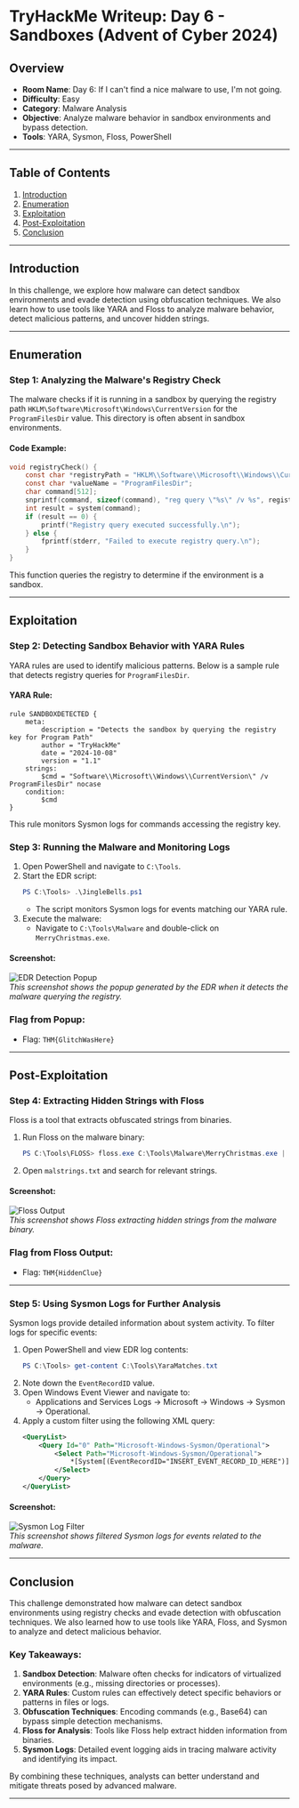 # **TryHackMe Writeup: Day 6 - Sandboxes (Advent of Cyber 2024)**

## **Overview**
- **Room Name**: Day 6: If I can't find a nice malware to use, I'm not going.
- **Difficulty**: Easy
- **Category**: Malware Analysis
- **Objective**: Analyze malware behavior in sandbox environments and bypass detection.
- **Tools**: YARA, Sysmon, Floss, PowerShell

---

## **Table of Contents**
1. [Introduction](#introduction)
2. [Enumeration](#enumeration)
3. [Exploitation](#exploitation)
4. [Post-Exploitation](#post-exploitation)
5. [Conclusion](#conclusion)

---

## **Introduction**

In this challenge, we explore how malware can detect sandbox environments and evade detection using obfuscation techniques. We also learn how to use tools like YARA and Floss to analyze malware behavior, detect malicious patterns, and uncover hidden strings.

---

## **Enumeration**

### Step 1: Analyzing the Malware's Registry Check
The malware checks if it is running in a sandbox by querying the registry path `HKLM\Software\Microsoft\Windows\CurrentVersion` for the `ProgramFilesDir` value. This directory is often absent in sandbox environments.

#### Code Example:
```c
void registryCheck() {
    const char *registryPath = "HKLM\\Software\\Microsoft\\Windows\\CurrentVersion";
    const char *valueName = "ProgramFilesDir";
    char command[512];
    snprintf(command, sizeof(command), "reg query \"%s\" /v %s", registryPath, valueName);
    int result = system(command);
    if (result == 0) {
        printf("Registry query executed successfully.\n");
    } else {
        fprintf(stderr, "Failed to execute registry query.\n");
    }
}
```

This function queries the registry to determine if the environment is a sandbox.

---

## **Exploitation**

### Step 2: Detecting Sandbox Behavior with YARA Rules

YARA rules are used to identify malicious patterns. Below is a sample rule that detects registry queries for `ProgramFilesDir`.

#### YARA Rule:
```yara
rule SANDBOXDETECTED {
    meta:
        description = "Detects the sandbox by querying the registry key for Program Path"
        author = "TryHackMe"
        date = "2024-10-08"
        version = "1.1"
    strings:
        $cmd = "Software\\Microsoft\\Windows\\CurrentVersion\" /v ProgramFilesDir" nocase
    condition:
        $cmd
}
```

This rule monitors Sysmon logs for commands accessing the registry key.

### Step 3: Running the Malware and Monitoring Logs
1. Open PowerShell and navigate to `C:\Tools`.
2. Start the EDR script:
   ```powershell
   PS C:\Tools> .\JingleBells.ps1
   ```
   - The script monitors Sysmon logs for events matching our YARA rule.
3. Execute the malware:
   - Navigate to `C:\Tools\Malware` and double-click on `MerryChristmas.exe`.

#### Screenshot:
![EDR Detection Popup](images/edr-detection-popup.png)  
*This screenshot shows the popup generated by the EDR when it detects the malware querying the registry.*

### Flag from Popup:
- Flag: `THM{GlitchWasHere}`

---

## **Post-Exploitation**

### Step 4: Extracting Hidden Strings with Floss

Floss is a tool that extracts obfuscated strings from binaries.

1. Run Floss on the malware binary:
   ```powershell
   PS C:\Tools\FLOSS> floss.exe C:\Tools\Malware\MerryChristmas.exe | Out-File C:\tools\malstrings.txt
   ```
2. Open `malstrings.txt` and search for relevant strings.

#### Screenshot:
![Floss Output](images/floss-output.png)  
*This screenshot shows Floss extracting hidden strings from the malware binary.*

### Flag from Floss Output:
- Flag: `THM{HiddenClue}`

---

### Step 5: Using Sysmon Logs for Further Analysis

Sysmon logs provide detailed information about system activity. To filter logs for specific events:

1. Open PowerShell and view EDR log contents:
   ```powershell
   PS C:\Tools> get-content C:\Tools\YaraMatches.txt
   ```
2. Note down the `EventRecordID` value.
3. Open Windows Event Viewer and navigate to:
   - Applications and Services Logs -> Microsoft -> Windows -> Sysmon -> Operational.
4. Apply a custom filter using the following XML query:
   ```xml
   <QueryList>
       <Query Id="0" Path="Microsoft-Windows-Sysmon/Operational">
           <Select Path="Microsoft-Windows-Sysmon/Operational">
               *[System[(EventRecordID="INSERT_EVENT_RECORD_ID_HERE")]]
           </Select>
       </Query>
   </QueryList>
   ```

#### Screenshot:
![Sysmon Log Filter](images/sysmon-log-filter.png)  
*This screenshot shows filtered Sysmon logs for events related to the malware.*

---

## **Conclusion**

This challenge demonstrated how malware can detect sandbox environments using registry checks and evade detection with obfuscation techniques. We also learned how to use tools like YARA, Floss, and Sysmon to analyze and detect malicious behavior.

### Key Takeaways:

1. **Sandbox Detection**: Malware often checks for indicators of virtualized environments (e.g., missing directories or processes).
2. **YARA Rules**: Custom rules can effectively detect specific behaviors or patterns in files or logs.
3. **Obfuscation Techniques**: Encoding commands (e.g., Base64) can bypass simple detection mechanisms.
4. **Floss for Analysis**: Tools like Floss help extract hidden information from binaries.
5. **Sysmon Logs**: Detailed event logging aids in tracing malware activity and identifying its impact.

By combining these techniques, analysts can better understand and mitigate threats posed by advanced malware.

---